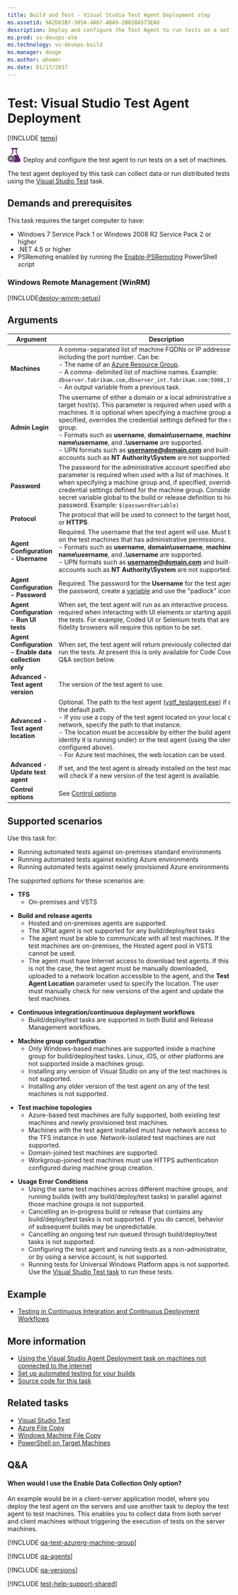 ```yaml
---
title: Build and Test - Visual Studio Test Agent Deployment step
ms.assetid: 9A2D83B7-305A-4A67-ABA9-2B028A573EA0
description: Deploy and configure the Test Agent to run tests on a set of machines to integrate cloud-based load tests into your build and release pipelines
ms.prod: vs-devops-alm
ms.technology: vs-devops-build
ms.manager: douge
ms.author: ahomer
ms.date: 01/17/2017
---
```


# Test: Visual Studio Test Agent Deployment

[!INCLUDE [temp](../../_shared/version-tfs-2015-rtm.md)]

![icon](_img/visual-studio-test-agent-deployment-icon.png)
Deploy and configure the test agent to run tests on a set of machines.

The test agent deployed by this task can collect data
or run distributed tests using the [Visual Studio Test](visual-studio-test.md)
task.

## Demands and prerequisites

This task requires the target computer to have:

* Windows 7 Service Pack 1 or Windows 2008 R2 Service Pack 2 or higher
* .NET 4.5 or higher
* PSRemoting enabled by running the [Enable-PSRemoting](https://technet.microsoft.com/en-us/library/hh849694.aspx) PowerShell script

### Windows Remote Management (WinRM)

[!INCLUDE[deploy-winrm-setup](../_shared/deploy-winrm-setup.md)]

## Arguments

| Argument | Description |
| -------- | ----------- |
| **Machines** | A comma-separated list of machine FQDNs or IP addresses, optionally including the port number. Can be:<br />- The name of an <a href="https://azure.microsoft.com/en-gb/documentation/articles/resource-group-overview/">Azure Resource Group</a>.<br />- A comma-delimited list of machine names. Example: `dbserver.fabrikam.com,dbserver_int.fabrikam.com:5986,192.168.34:5986`<br />- An output variable from a previous task. |
| **Admin Login** | The username of either a domain or a local administrative account on the target host(s). This parameter is required when used with a list of machines. It is optional when specifying a machine group and, if specified, overrides the credential settings defined for the machine group.<br />- Formats such as **username**, **domain\username**, **machine-name\username**, and **.\username** are supported.<br />- UPN formats such as **username@domain.com** and built-in system accounts such as **NT Authority\System** are not supported. |
| **Password** | The password for the administrative account specified above. This parameter is required when used with a list of machines. It is optional when specifying a machine group and, if specified, overrides the credential settings defined for the machine group. Consider using a secret variable global to the build or release definition to hide the password. Example: `$(passwordVariable)` |
| **Protocol** | The protocol that will be used to connect to the target host, either **HTTP** or **HTTPS**. |
| **Agent Configuration - Username** | Required. The username that the test agent will use. Must be an account on the test machines that has administrative permissions.<br />- Formats such as **username**, **domain\username**, **machine-name\username**, and **.\username** are supported.<br />- UPN formats such as **username@domain.com** and built-in system accounts such as **NT Authority\System** are not supported. |
| **Agent Configuration - Password** | Required. The password for the **Username** for the test agent. To protect the password, create a [variable](../../concepts/definitions/build/variables.md) and use the "padlock" icon to hide it. |
| **Agent Configuration - Run UI tests** | When set, the test agent will run as an interactive process. This is required when interacting with UI elements or starting applications during the tests. For example, Coded UI or Selenium tests that are running on full fidelity browsers will require this option to be set. |
| **Agent Configuration - Enable data collection only** | When set, the test agent will return previously collected data and not re-run the tests. At present this is only available for Code Coverage. Also see Q&A section below. |
| **Advanced - Test agent version** | The version of the test agent to use. |
| **Advanced - Test agent location** | Optional. The path to the test agent (<a href="http://go.microsoft.com/fwlink/?LinkId=536423">vstf_testagent.exe</a>) if different from the default path.<br />- If you use a copy of the test agent located on your local computer or network, specify the path to that instance.<br />- The location must be accessible by either the build agent (using the identity it is running under) or the test agent (using the identity configured above).<br />- For Azure test machines, the web location can be used. |
| **Advanced - Update test agent** | If set, and the test agent is already installed on the test machines, the task will check if a new version of the test agent is available. |
| **Control options** | See [Control options](../../concepts/process/tasks.md#controloptions) |

## Supported scenarios

Use this task for:

* Running automated tests against on-premises standard environments 
* Running automated tests against existing Azure environments
* Running automated tests against newly provisioned Azure environments

The supported options for these scenarios are:

* **TFS**
  - On-premises and VSTS<p />
* **Build and release agents**
  - Hosted and on-premises agents are supported.
  - The XPlat agent is not supported for any build/deploy/test tasks
  - The agent must be able to communicate with all test machines. 
    If the test machines are on-premises, the Hosted agent pool in
    VSTS cannot be used.
  - The agent must have Internet access to download test agents. 
    If this is not the case, the test agent must be manually 
    downloaded, uploaded to a network location accessible to
    the agent, and the **Test Agent Location** parameter used 
    to specify the location. The user must manually check for 
    new versions of the agent and update the test machines.<p /> 
* **Continuous integration/continuous deployment workflows**
  - Build/deploy/test tasks are supported in both Build and 
    Release Management workflows.<p /> 
* **Machine group configuration**
  - Only Windows-based machines are supported inside a 
    machine group for build/deploy/test tasks. Linux, iOS, or 
    other platforms are not supported inside a machines group.
  - Installing any version of Visual Studio on any of the 
    test machines is not supported.
  - Installing any older version of the test agent on any of the 
    test machines is not supported.<p /> 
* **Test machine topologies**
  - Azure-based test machines are fully supported, both 
    existing test machines and newly provisioned test machines.
  - Machines with the test agent installed must have network access 
    to the TFS instance in use. Network-isolated test machines 
    are not supported.
  - Domain-joined test machines are supported.
  - Workgroup-joined test machines must use HTTPS authentication 
    configured during machine group creation.<p />
* **Usage Error Conditions**
  - Using the same test machines across different machine groups, 
    and running builds (with any build/deploy/test tasks) in 
    parallel against those machine groups is not supported.
  - Cancelling an in-progress build or release that contains
    any build/deploy/test tasks is not supported. If you do 
    cancel, behavior of subsequent builds may be unpredictable.
  - Cancelling an ongoing test run queued through build/deploy/test 
    tasks is not supported.
  - Configuring the test agent and running tests as a 
    non-administrator, or by using a service account, is not supported.
  - Running tests for Universal Windows Platform apps is not 
    supported. Use the [Visual Studio Test task](visual-studio-test.md) 
    to run these tests.

## Example

* [Testing in Continuous Integration and Continuous Deployment Workflows](http://blogs.msdn.com/b/visualstudioalm/archive/2015/06/28/10618066.aspx)

## More information

* [Using the Visual Studio Agent Deployment task on machines not connected to the internet](https://blogs.msdn.microsoft.com/visualstudioalm/2017/05/05/using-visual-studio-agent-deployment-task-on-machines-not-connected-to-the-internet/)
* [Set up automated testing for your builds](https://msdn.microsoft.com/Library/vs/alm/Test/automated-tests/set-up-automated-testing-builds)
* [Source code for this task](https://github.com/Microsoft/vso-agent-tasks/blob/master/Tasks/DeployVisualStudioTestAgent/README.md)

## Related tasks

* [Visual Studio Test](visual-studio-test.md)
* [Azure File Copy](../deploy/azure-file-copy.md)
* [Windows Machine File Copy](../deploy/windows-machine-file-copy.md)
* [PowerShell on Target Machines](../deploy/powershell-on-target-machines.md)

## Q&A
<!-- BEGINSECTION class="md-qanda" -->

#### When would I use the Enable Data Collection Only option?

An example would be in a client-server application 
model, where you deploy the test agent on the servers
and use another task to deploy the test agent
to test machines. This enables you to collect data 
from both server and client machines without 
triggering the execution of tests on the server 
machines.

[!INCLUDE [qa-test-azurerg-machine-group](../_shared/qa-test-azurerg-machine-group.md)]

[!INCLUDE [qa-agents](../../_shared/qa-agents.md)]

[!INCLUDE [qa-versions](../../_shared/qa-versions.md)]

<!-- ENDSECTION -->

[!INCLUDE [test-help-support-shared](../../_shared/test-help-support-shared.md)]
